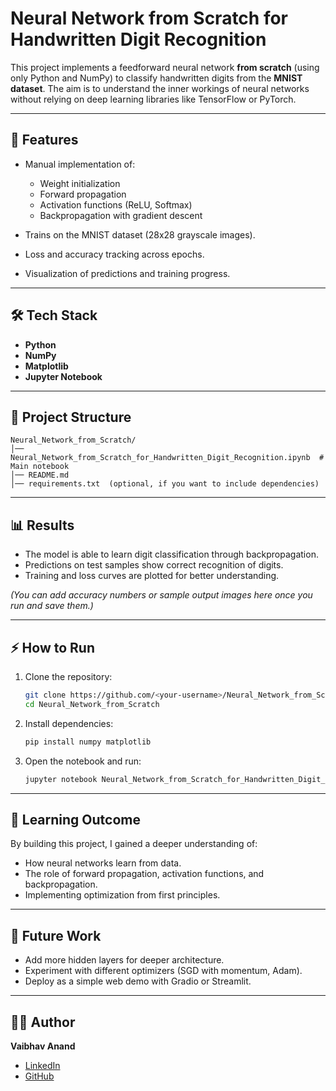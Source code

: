 # Neural Network from Scratch for Handwritten Digit Recognition

This project implements a feedforward neural network **from scratch** (using only Python and NumPy) to classify handwritten digits from the **MNIST dataset**.
The aim is to understand the inner workings of neural networks without relying on deep learning libraries like TensorFlow or PyTorch.

---

## 🚀 Features

* Manual implementation of:

  * Weight initialization
  * Forward propagation
  * Activation functions (ReLU, Softmax)
  * Backpropagation with gradient descent
* Trains on the MNIST dataset (28x28 grayscale images).
* Loss and accuracy tracking across epochs.
* Visualization of predictions and training progress.

---

## 🛠️ Tech Stack

* **Python**
* **NumPy**
* **Matplotlib**
* **Jupyter Notebook**

---

## 📂 Project Structure

```
Neural_Network_from_Scratch/
│── Neural_Network_from_Scratch_for_Handwritten_Digit_Recognition.ipynb  # Main notebook
│── README.md
│── requirements.txt  (optional, if you want to include dependencies)
```

---

## 📊 Results

* The model is able to learn digit classification through backpropagation.
* Predictions on test samples show correct recognition of digits.
* Training and loss curves are plotted for better understanding.

*(You can add accuracy numbers or sample output images here once you run and save them.)*

---

## ⚡ How to Run

1. Clone the repository:

   ```bash
   git clone https://github.com/<your-username>/Neural_Network_from_Scratch.git
   cd Neural_Network_from_Scratch
   ```
2. Install dependencies:

   ```bash
   pip install numpy matplotlib
   ```
3. Open the notebook and run:

   ```bash
   jupyter notebook Neural_Network_from_Scratch_for_Handwritten_Digit_Recognition.ipynb
   ```

---

## 📌 Learning Outcome

By building this project, I gained a deeper understanding of:

* How neural networks learn from data.
* The role of forward propagation, activation functions, and backpropagation.
* Implementing optimization from first principles.

---

## 🔮 Future Work

* Add more hidden layers for deeper architecture.
* Experiment with different optimizers (SGD with momentum, Adam).
* Deploy as a simple web demo with Gradio or Streamlit.

---

## 👨‍💻 Author

**Vaibhav Anand**

* [LinkedIn](https://www.linkedin.com/in/vaibhav-anand-037540232)
* [GitHub](https://github.com/3-vaibhav)
